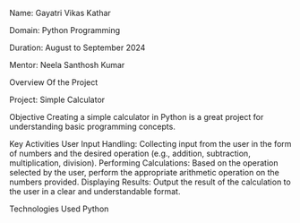 
Name: Gayatri Vikas Kathar

Domain: Python Programming

Duration: August to September 2024

Mentor: Neela Santhosh Kumar

Overview Of the Project

Project: Simple Calculator

Objective 
Creating a simple calculator in Python is a great project for understanding basic programming concepts. 

Key Activities
User Input Handling: Collecting input from the user in the form of numbers and the desired operation (e.g., addition, subtraction, multiplication, division).
Performing Calculations: Based on the operation selected by the user, perform the appropriate arithmetic operation on the numbers provided.
Displaying Results: Output the result of the calculation to the user in a clear and understandable format.

Technologies Used
Python
